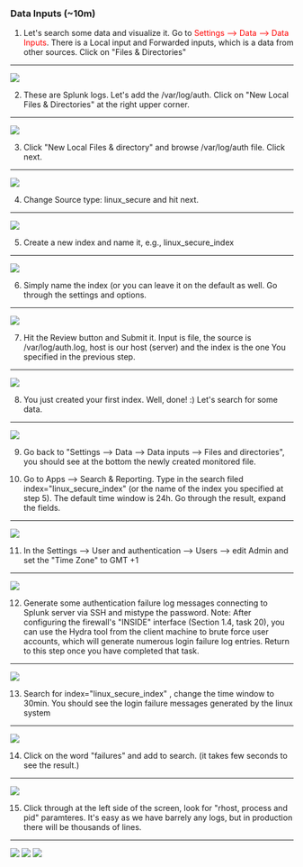 ### Data Inputs (~10m)

1. Let's search some data and visualize it. Go to <span style="color:red">Settings --> Data --> Data Inputs</span>. There is a Local input and Forwarded inputs, which is a data from other sources. Click on "Files & Directories"
---
![](attachments/datainput_files_and_directories.png)

2. These are Splunk logs. Let's add the /var/log/auth. Click on "New Local Files & Directories" at the right upper corner.
---
![](attachments/new_local_files.png)

3. Click "New Local Files & directory" and browse /var/log/auth file. Click next.
---
![](attachments/varlogauth.png)

4. Change Source type: linux_secure and hit next.
---
![](attachments/linux_secure.png)

5. Create a new index and name it, e.g., linux_secure_index
---
![](attachments/create_new_index.png)

6. Simply name the index (or you can leave it on the default as well. Go through the settings and options.
---
![](attachments/linux_secure_index.png)

7. Hit the Review button and Submit it. Input is file, the source is /var/log/auth.log, host is our host (server) and the index is the one You specified in the previous step.
---
![](attachments/review.png)

8. You just created your first index. Well, done! :) Let's search for some data.
---
![](attachments/file_input_created.png)

9. Go back to "Settings --> Data --> Data inputs --> Files and directories", you should see at the bottom the newly created monitored file.

10. Go to Apps --> Search & Reporting. Type in the search filed index="linux_secure_index" (or the name of the index you specified at step 5). The default time window is 24h. Go through the result, expand the fields.
---
![](attachments/search01.png)

11. In the Settings --> User and authentication --> Users --> edit Admin and set the "Time Zone" to GMT +1
---
![](attachments/admin_timezone.png)

12. Generate some authentication failure log messages connecting to Splunk server via SSH and mistype the password.
Note: After configuring the firewall's "INSIDE" interface (Section 1.4, task 20), you can use the Hydra tool from the client machine to brute force user accounts, which will generate numerous login failure log entries. Return to this step once you have completed that task.
---
![](attachments/failed_ssh.png)

13. Search for index="linux_secure_index" , change the time window to 30min. You should see the login failure messages generated by the linux system
---
![](attachments/login_failure1.png)

14. Click on the word "failures" and add to search. (it takes few seconds to see the result.)
---
![](attachments/login_failure2.png)

15. Click through at the left side of the screen, look for "rhost, process and pid" paramteres. It's easy as we have barrely any logs, but in production there will be thousands of lines.
---
![](attachments/rhost.png)
![](attachments/process.png)
![](attachments/pid.png)

